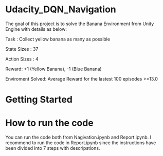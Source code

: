 # Udacity_DQN_Navigation

The goal of this project is to solve the Banana Environment from Unity Engine with details as below:


Task : Collect yellow banana as many as possible

State Sizes  : 37

Action Sizes : 4

Reward:  +1 (Yellow Banana), -1 (Blue Banana)

Enviroment Solved:  Average Reward for the lastest 100 episodes >=13.0



# Getting Started






# How to run the code

You can run the code both from Nagivation.ipynb and Report.ipynb. I recommend to run the code in Report.ipynb since the instructions have been divided into 7 steps with descripstions.
